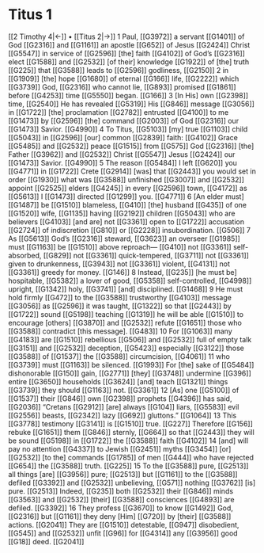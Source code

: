 # Titus 1
[[2 Timothy 4|←]] • [[Titus 2|→]]
1 Paul, [[G3972]] a servant [[G1401]] of God [[G2316]] and [[G1161]] an apostle [[G652]] of Jesus [[G2424]] Christ [[G5547]] in service of [[G2596]] [the] faith [[G4102]] of God’s [[G2316]] elect [[G1588]] and [[G2532]] [of their] knowledge [[G1922]] of [the] truth [[G225]] that [[G3588]] leads to [[G2596]] godliness, [[G2150]] 
2 in [[G1909]] [the] hope [[G1680]] of eternal [[G166]] life, [[G2222]] which [[G3739]] God, [[G2316]] who cannot lie, [[G893]] promised [[G1861]] before [[G4253]] time [[G5550]] began. [[G166]] 
3 [In His] own [[G2398]] time, [[G2540]] He has revealed [[G5319]] His [[G846]] message [[G3056]] in [[G1722]] [the] proclamation [[G2782]] entrusted [[G4100]] to me [[G1473]] by [[G2596]] [the] command [[G2003]] of God [[G2316]] our [[G1473]] Savior. [[G4990]] 
4 To Titus, [[G5103]] [my] true [[G1103]] child [[G5043]] in [[G2596]] [our] common [[G2839]] faith: [[G4102]] Grace [[G5485]] and [[G2532]] peace [[G1515]] from [[G575]] God [[G2316]] [the] Father [[G3962]] and [[G2532]] Christ [[G5547]] Jesus [[G2424]] our [[G1473]] Savior. [[G4990]] 
5 The reason [[G5484]] I left [[G620]] you [[G4771]] in [[G1722]] Crete [[G2914]] [was] that [[G2443]] you would set in order [[G1930]] what was [[G3588]] unfinished [[G3007]] and [[G2532]] appoint [[G2525]] elders [[G4245]] in every [[G2596]] town, [[G4172]] as [[G5613]] I [[G1473]] directed [[G1299]] you. [[G4771]] 
6 [An elder must] [[G1487]] be [[G1510]] blameless, [[G410]] [the] husband [[G435]] of one [[G1520]] wife, [[G1135]] having [[G2192]] children [[G5043]] who are believers [[G4103]] [and are] not [[G3361]] open to [[G1722]] accusation [[G2724]] of indiscretion [[G810]] or [[G2228]] insubordination. [[G506]] 
7 As [[G5613]] God’s [[G2316]] steward, [[G3623]] an overseer [[G1985]] must [[G1163]] be [[G1510]] above reproach— [[G410]] not [[G3361]] self-absorbed, [[G829]] not [[G3361]] quick-tempered, [[G3711]] not [[G3361]] given to drunkenness, [[G3943]] not [[G3361]] violent, [[G4131]] not [[G3361]] greedy for money. [[G146]] 
8 Instead, [[G235]] [he must be] hospitable, [[G5382]] a lover of good, [[G5358]] self-controlled, [[G4998]] upright, [[G1342]] holy, [[G3741]] [and] disciplined. [[G1468]] 
9 He must hold firmly [[G472]] to the [[G3588]] trustworthy [[G4103]] message [[G3056]] as [[G2596]] it was taught, [[G1322]] so that [[G2443]] by [[G1722]] sound [[G5198]] teaching [[G1319]] he will be able [[G1510]] to encourage [others] [[G3870]] and [[G2532]] refute [[G1651]] those who [[G3588]] contradict [this message]. [[G483]] 
10 For [[G1063]] many [[G4183]] are [[G1510]] rebellious [[G506]] and [[G2532]] full of empty talk [[G3151]] and [[G2532]] deception, [[G5423]] especially [[G3122]] those [[G3588]] of [[G1537]] the [[G3588]] circumcision, [[G4061]] 
11 who [[G3739]] must [[G1163]] be silenced. [[G1993]] For [the] sake of [[G5484]] dishonorable [[G150]] gain, [[G2771]] [they] [[G3748]] undermine [[G396]] entire [[G3650]] households [[G3624]] [and] teach [[G1321]] things [[G3739]] they should [[G1163]] not. [[G3361]] 
12 [As] one [[G5100]] of [[G1537]] their [[G846]] own [[G2398]] prophets [[G4396]] has said, [[G2036]] “Cretans [[G2912]] [are] always [[G104]] liars, [[G5583]] evil [[G2556]] beasts, [[G2342]] lazy [[G692]] gluttons.” [[G1064]] 
13 This [[G3778]] testimony [[G3141]] is [[G1510]] true. [[G227]] Therefore [[G156]] rebuke [[G1651]] them [[G846]] sternly, [[G664]] so that [[G2443]] they will be sound [[G5198]] in [[G1722]] the [[G3588]] faith [[G4102]] 
14 [and] will pay no attention [[G4337]] to Jewish [[G2451]] myths [[G3454]] [or] [[G2532]] [to the] commands [[G1785]] of men [[G444]] who have rejected [[G654]] the [[G3588]] truth. [[G225]] 
15 To the [[G3588]] pure, [[G2513]] all things [are] [[G3956]] pure; [[G2513]] but [[G1161]] to the [[G3588]] defiled [[G3392]] and [[G2532]] unbelieving, [[G571]] nothing [[G3762]] [is] pure. [[G2513]] Indeed, [[G235]] both [[G2532]] their [[G846]] minds [[G3563]] and [[G2532]] [their] [[G3588]] consciences [[G4893]] are defiled. [[G3392]] 
16 They profess [[G3670]] to know [[G1492]] God, [[G2316]] but [[G1161]] they deny [Him] [[G720]] by [their] [[G3588]] actions. [[G2041]] They are [[G1510]] detestable, [[G947]] disobedient, [[G545]] and [[G2532]] unfit [[G96]] for [[G4314]] any [[G3956]] good [[G18]] deed. [[G2041]] 
